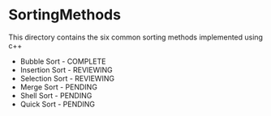 # SortingMethods

This directory contains the six common sorting methods implemented using c++

* Bubble Sort  - COMPLETE
* Insertion Sort - REVIEWING
* Selection Sort - REVIEWING
* Merge Sort - PENDING
* Shell Sort - PENDING
* Quick Sort - PENDING
